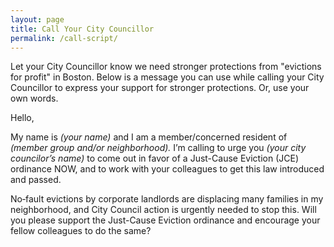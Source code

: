 ```yaml
---
layout: page
title: Call Your City Councillor
permalink: /call-script/
---
```


Let your City Councillor know we need stronger protections from "evictions for profit" in Boston. Below is a message you can use while calling your City Councillor to express your support for stronger protections. Or, use your own words.

Hello,

My name is _(your name)_ and I am a member/concerned resident of _(member group and/or neighborhood)._  I’m calling to urge you _(your city councilor’s name)_ to come out in favor of a Just-Cause Eviction (JCE) ordinance NOW, and to work with your colleagues to get this law introduced and passed.

No‐fault evictions by corporate landlords are displacing many families in my neighborhood, and City Council action is urgently needed to stop this. Will you please support the Just-Cause Eviction ordinance and encourage your fellow colleagues to do the same?